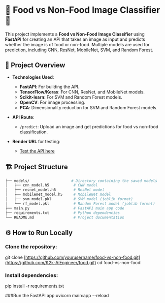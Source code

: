 # 🍔 Food vs Non-Food Image Classifier 🥗

This project implements a **Food vs Non-Food Image Classifier** using **FastAPI** for creating an API that takes an image as input and predicts whether the image is of food or non-food. Multiple models are used for prediction, including CNN, ResNet, MobileNet, SVM, and Random Forest.

## 🚀 Project Overview

- **Technologies Used**:
  - **FastAPI**: For building the API.
  - **TensorFlow/Keras**: For CNN, ResNet, and MobileNet models.
  - **Scikit-learn**: For SVM and Random Forest models.
  - **OpenCV**: For image processing.
  - **PCA**: Dimensionality reduction for SVM and Random Forest models.
  
- **API Route**:
  - `/predict`: Upload an image and get predictions for food vs non-food classification.

- **Render URL** for testing:  
  - [Test the API here](https://food-non-food.onrender.com/predict)

## 🏗️ Project Structure

```bash
├── models/                   # Directory containing the saved models
│   ├── cnn_model.h5           # CNN model
│   ├── resnet_model.h5        # ResNet model
│   ├── mobilenet_model.h5     # MobileNet model
│   ├── svm_model.pkl          # SVM model (joblib format)
│   └── rf_model.pkl           # Random Forest model (joblib format)
├── main.py                    # FastAPI main app code
├── requirements.txt           # Python dependencies
└── README.md                  # Project documentation
```

## ⚙️ How to Run Locally

### Clone the repository:
git clone [https://github.com/yourusername/food-vs-non-food.git](https://github.com/K2k-AiEngineer/food.git)
cd food-vs-non-food

### Install dependencies:
pip install -r requirements.txt

###Run the FastAPI app
uvicorn main:app --reload


